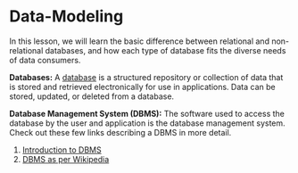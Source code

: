 # Data-Modeling
In this lesson, we will learn the basic difference between relational and non-relational databases, and how each type of database fits the diverse needs of data consumers.

**Databases:** A [database](https://en.wikipedia.org/wiki/Database) is a structured repository or collection of data that is stored and retrieved electronically for use in applications. Data can be stored, updated, or deleted from a database.

**Database Management System (DBMS):** The software used to access the database by the user and application is the database management system. Check out these few links describing a DBMS in more detail.

1. [Introduction to DBMS](https://www.geeksforgeeks.org/database-management-system-introduction-set-1/)
2. [DBMS as per Wikipedia](https://en.wikipedia.org/wiki/Database#Database_management_system)
